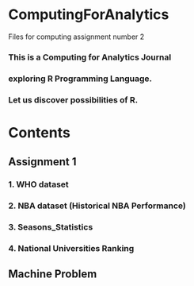 # ComputingForAnalytics
Files for computing assignment number 2

### This is a Computing for Analytics Journal 
### exploring R Programming Language.
### Let us discover possibilities of R.





# Contents


## Assignment 1

### 1. WHO dataset

### 2. NBA dataset (Historical NBA Performance)

### 3. Seasons_Statistics

### 4. National Universities Ranking

## Machine Problem
 
